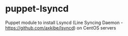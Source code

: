 puppet-lsyncd
=============

Puppet module to install Lsyncd (Line Syncing Daemon - https://github.com/axkibe/lsyncd) on CentOS servers
